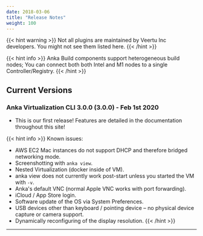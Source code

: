 ```yaml
---
date: 2018-03-06
title: "Release Notes"
weight: 100
---
```


{{< hint warning >}}
Not all plugins are maintained by Veertu Inc developers. You might not see them listed here.
{{< /hint >}}

{{< hint info >}}
Anka Build components support heterogeneous build nodes; You can connect both both Intel and M1 nodes to a single Controller/Registry.
{{< /hint >}}

## Current Versions

### Anka Virtualization CLI 3.0.0 (3.0.0) - Feb 1st 2020

- This is our first release! Features are detailed in the documentation throughout this site!

{{< hint info >}}
Known issues:
  - AWS EC2 Mac instances do not support DHCP and therefore bridged networking mode.
  - Screenshotting with `anka view`.
  - Nested Virtualization (docker inside of VM).
  - anka view does not currently work post-start unless you started the VM with `-v`.
  - Anka's default VNC (normal Apple VNC works with port forwarding).
  - iCloud / App Store login.
  - Software update of the OS via System Preferences.
  - USB devices other than keyboard / pointing device – no physical device capture or camera support.
  - Dynamically reconfiguring of the display resolution.
{{< /hint >}}

---
